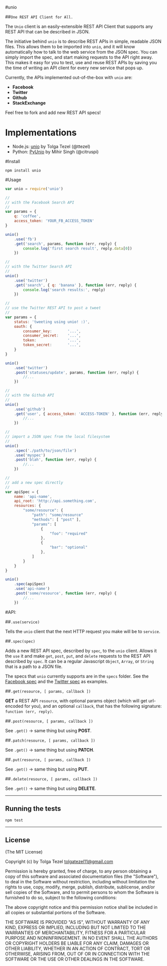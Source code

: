 #unio

##`One REST API Client for All.`


The `Unio` client is an easily-extensible REST API Client that supports any REST API that can be described in JSON.

The initiative behind `unio` is to describe REST APIs in simple, readable JSON files. This allows them to be imported into `unio`, and it will know automatically how to talk to the web service from the JSON spec. You can simply import the spec, and start making requests to the API right away. This makes it easy for you to test, use and reuse REST APIs by saving you the time of writing an API client for every new service that pops up.

Currently, the APIs implemented out-of-the-box with `unio` are:

* **Facebook**
* **Twitter**
* **Github**
* **StackExchange**

Feel free to fork and add new REST API specs!

# Implementations

* Node.js: [unio](https://github.com/ttezel/unio) by Tolga Tezel (@ttezel)
* Python: [PyUnio](https://github.com/citruspi/PyUnio) by Mihir Singh (@citruspi)

#Install

```
npm install unio
```

#Usage

```javascript
var unio = require('unio')

//
// with the Facebook Search API
//
var params = {
    q: 'coffee',
    access_token: 'YOUR_FB_ACCESS_TOKEN'
}

unio()
    .use('fb')
    .get('search', params, function (err, reply) {
        console.log('first search result', reply.data[0])
    })

//
// with the Twitter Search API
//
unio()
    .use('twitter')
    .get('search', { q: 'banana' }, function (err, reply) {
        console.log('search results:', reply)
    })

//
// use the Twitter REST API to post a tweet
//
var params = {
    status: 'tweeting using unio! :)',
    oauth: {
        consumer_key:       '...',
        consumer_secret:    '...',
        token:              '...',
        token_secret:       '...',
    }
}

unio()
    .use('twitter')
    .post('statuses/update', params, function (err, reply) {
        //...
    })

//
// with the Github API
//
unio()
    .use('github')
    .get('user', { access_token: 'ACCESS-TOKEN' }, function (err, reply) {
        //...
    })

//
// import a JSON spec from the local filesystem
//
unio()
    .spec('./path/to/json/file')
    .use('myspec')
    .post('blah', function (err, reply) {
        //...
    })

//
// add a new spec directly
//
var apiSpec = {
    name: 'api-name',
    api_root: 'http://api.something.com',
    resources: {
        "some/resource": {
            "path": "some/resource"
            "methods": [ "post" ],
            "params": [
                {
                    "foo": "required"
                },
                {
                    "bar": "optional"
                },
            ]
        }
    }
}

unio()
    .spec(apiSpec)
    .use('api-name')
    .post('some/resource', function (err, reply) {
        //...
    })


```

#API:

##`.use(service)`

Tells the `unio` client that the next HTTP request you make will be to `service`.

##`.spec(spec)`
    
Adds a new REST API spec, described by `spec`, to the `unio` client. Allows it the `use` it and make `get`, `post`, `put`, and `delete` requests to the REST API described by `spec`. It can be a regular Javascript `Object`, `Array`, or `String` that is a path to a JSON file.

The specs that `unio` currently supports are in the `specs` folder. See the [Facebook spec](https://github.com/ttezel/unio/blob/master/specs/fb.json) and the [Twitter spec](https://github.com/ttezel/unio/blob/master/specs/twitter.json) as examples. 

##`.get(resource, [ params, callback ])`

**GET** a REST API `resource`, with optional params object (which will get url-encoded for you), and an optional `callback`, that has the following signature: `function (err, reply)`.

##`.post(resource, [ params, callback ])`

See `.get()` -> same thing but using **POST**.

##`.patch(resource, [ params, callback ])`

See `.get()` -> same thing but using **PATCH**.

##`.put(resource, [ params, callback ])`

See `.get()` -> same thing but using **PUT**.

##`.delete(resource, [ params, callback ])`

See `.get()` -> same thing but using **DELETE**.


-------

## Running the tests

```
npm test
```

-------

## License 

(The MIT License)

Copyright (c) by Tolga Tezel <tolgatezel11@gmail.com>

Permission is hereby granted, free of charge, to any person obtaining a copy
of this software and associated documentation files (the "Software"), to deal
in the Software without restriction, including without limitation the rights
to use, copy, modify, merge, publish, distribute, sublicense, and/or sell
copies of the Software, and to permit persons to whom the Software is
furnished to do so, subject to the following conditions:

The above copyright notice and this permission notice shall be included in
all copies or substantial portions of the Software.

THE SOFTWARE IS PROVIDED "AS IS", WITHOUT WARRANTY OF ANY KIND, EXPRESS OR
IMPLIED, INCLUDING BUT NOT LIMITED TO THE WARRANTIES OF MERCHANTABILITY,
FITNESS FOR A PARTICULAR PURPOSE AND NONINFRINGEMENT. IN NO EVENT SHALL THE
AUTHORS OR COPYRIGHT HOLDERS BE LIABLE FOR ANY CLAIM, DAMAGES OR OTHER
LIABILITY, WHETHER IN AN ACTION OF CONTRACT, TORT OR OTHERWISE, ARISING FROM,
OUT OF OR IN CONNECTION WITH THE SOFTWARE OR THE USE OR OTHER DEALINGS IN
THE SOFTWARE.
